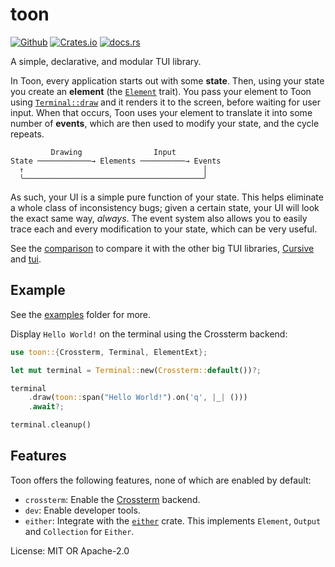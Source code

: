 # toon

[![Github](https://img.shields.io/badge/repository-github-24292e)](https://github.com/KaiJewson/toon)
[![Crates.io](https://img.shields.io/crates/v/toon)](https://crates.io/crates/toon)
[![docs.rs](https://docs.rs/toon/badge.svg)](https://docs.rs/toon)

A simple, declarative, and modular TUI library.

In Toon, every application starts out with some **state**. Then, using your state you create an
**element** (the [`Element`](https://docs.rs/toon/0.1/toon/trait.Element.trait) trait). You pass
your element to Toon using
[`Terminal::draw`](https://docs.rs/toon/0.1/toon/struct.Terminal.html#method.draw) and it
renders it to the screen, before waiting for user input. When that occurs, Toon uses your
element to translate it into some number of **events**, which are then used to modify your
state, and the cycle repeats.

```
         Drawing                Input
State ────────────→ Elements ──────────→ Events
  ↑                                        │
  ╰────────────────────────────────────────╯
```

As such, your UI is a simple pure function of your state. This helps eliminate a whole class of
inconsistency bugs; given a certain state, your UI will look the exact same way, _always_. The
event system also allows you to easily trace each and every modification to your state, which
can be very useful.

See the [comparison](https://github.com/KaiJewson/toon/blob/master/COMPARISON.md) to compare it
with the other big TUI libraries, [Cursive](https://github.com/gyscos/cursive) and
[tui](https://github.com/fdehau/tui-rs).

## Example

See the [examples](https://github.com/KaiJewson/toon/tree/master/examples) folder for more.

Display `Hello World!` on the terminal using the Crossterm backend:
```rust
use toon::{Crossterm, Terminal, ElementExt};

let mut terminal = Terminal::new(Crossterm::default())?;

terminal
    .draw(toon::span("Hello World!").on('q', |_| ()))
    .await?;

terminal.cleanup()
```

## Features

Toon offers the following features, none of which are enabled by default:
- `crossterm`: Enable the
[Crossterm](https://docs.rs/toon/0.1/toon/backend/struct.Crossterm.html) backend.
- `dev`: Enable developer tools.
- `either`: Integrate with the [`either`](https://crates.io/crates/either) crate. This
implements `Element`, `Output` and `Collection` for `Either`.

License: MIT OR Apache-2.0
